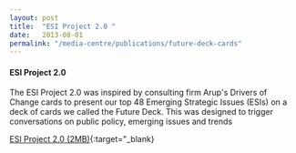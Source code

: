 ```yaml
---
layout: post
title:  "ESI Project 2.0 "
date:   2013-08-01
permalink: "/media-centre/publications/future-deck-cards"
---
```



#### **ESI Project 2.0**


The ESI Project 2.0 was inspired by consulting firm Arup's Drivers of Change cards to present our top 48 Emerging Strategic Issues (ESIs) on a deck of cards we called the Future Deck. This was designed to trigger conversations on public policy, emerging issues and trends

[ESI Project 2.0 (2MB)](/files/media-centre/publications/future-deck-cards.pdf){:target="_blank}
